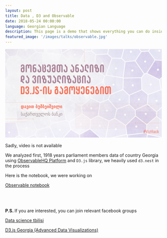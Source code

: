 ```yaml
---
layout: post
title: Data , D3 and Observable
date: 2018-05-24 00:00:00
language: Georgian Language
description: This page is a demo that shows everything you can do inside portfolio and blog posts.
featured_image: '/images/talks/observable.jpg'
---
```


![](/images/talks/observable.jpg)

Sadly, video is not available

We analyzed first, 1918 years parliament members data of country Georgia using [ObservableHQ Platform](https://beta.observablehq.com/) and `D3.js` library, we heavily used `d3.nest` in the process



Here is the notebook, we were working on


[Observable notebook](https://beta.observablehq.com/@bumbeishvili/d3-meetup-georgia?fbclid=IwAR37kwzID5RawHoHbAuTBu0UMeT-Oo3_NAHRszAjdhQWyZLwW3jFJYgOfBs)

<br/>
<br/>
<br/>
<b> P.S. </b>
  If you are interested, you can join relevant facebook groups

[ Data science tbilisi ](https://www.facebook.com/groups/DataScienceTbilisi/)

[ D3.js Georgia (Advanced Data Visualizations)](https://www.facebook.com/groups/d3.js.georgia/)
